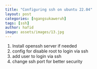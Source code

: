 ```yaml
---
title: "Configuring ssh on ubuntu 22.04"
layout: post
categories: [ngangsukaweruh]
tags: [ssh]
author: hafid
image: assets/images/13.jpg
---
```


1. Install openssh server if needed 
2. config for disable root to login via ssh
3. add user to login via ssh
4. change ssh port for better security